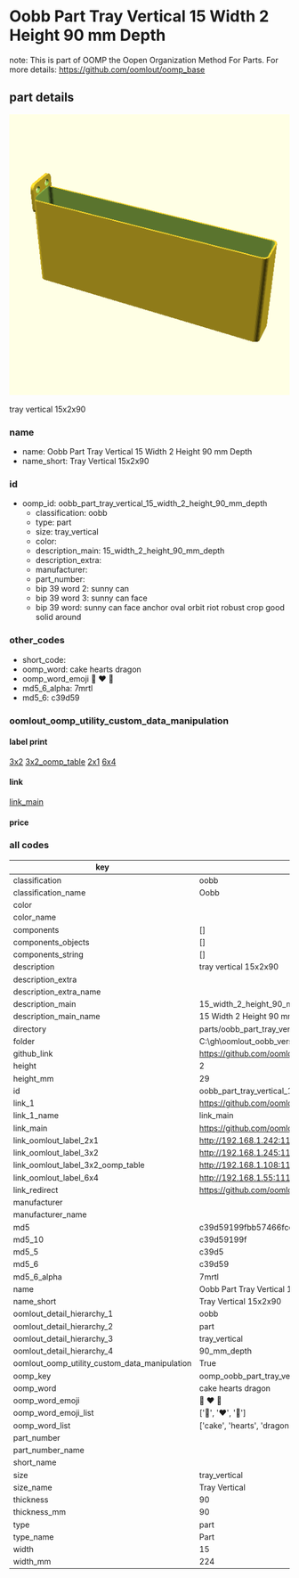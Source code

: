 # Oobb Part Tray Vertical 15 Width 2 Height 90 mm Depth  

note: This is part of OOMP the Oopen Organization Method For Parts. For more details: https://github.com/oomlout/oomp_base

##  part details
  

[![](3dpr.png)](3dpr.png)

tray vertical 15x2x90



### name
* name: Oobb Part Tray Vertical 15 Width 2 Height 90 mm Depth
* name_short: Tray Vertical 15x2x90 
### id
* oomp_id: oobb_part_tray_vertical_15_width_2_height_90_mm_depth
  * classification: oobb
  * type: part
  * size: tray_vertical
  * color: 
  * description_main: 15_width_2_height_90_mm_depth
  * description_extra: 
  * manufacturer: 
  * part_number: 
  * bip 39 word 2: sunny can
  * bip 39 word 3: sunny can face
  * bip 39 word: sunny can face anchor oval orbit riot robust crop good solid around

### other_codes
* short_code: 
* oomp_word: cake hearts dragon
* oomp_word_emoji :cake: :hearts: :dragon:
* md5_6_alpha: 7mrtl
* md5_6: c39d59






### oomlout_oomp_utility_custom_data_manipulation
#### label print
[3x2](http://192.168.1.245:1112/?label=oomp%207mrtl)
[3x2_oomp_table](http://192.168.1.108:1112/?label=oomp%207mrtl)
[2x1](http://192.168.1.242:1112/?label=oomp%207mrtl)
[6x4](http://192.168.1.55:1112/?label=oomp%207mrtl)    

#### link

[link_main](https://github.com/oomlout/oomlout_oobb_version_4_generated_parts/tree/main/navigation_oomp/oobb/part/tray_vertical/15_width_2_height_90_mm_depth/part)                              

#### price







### all codes 
| key | value |  
| --- | --- |  
| classification | oobb |  
| classification_name | Oobb |  
| color |  |  
| color_name |  |  
| components | [] |  
| components_objects | [] |  
| components_string | [] |  
| description | tray vertical 15x2x90 |  
| description_extra |  |  
| description_extra_name |  |  
| description_main | 15_width_2_height_90_mm_depth |  
| description_main_name | 15 Width 2 Height 90 mm Depth |  
| directory | parts/oobb_part_tray_vertical_15_width_2_height_90_mm_depth |  
| folder | C:\gh\oomlout_oobb_version_4_generated_parts\parts\oobb_part_tray_vertical_15_width_2_height_90_mm_depth |  
| github_link | https://github.com/oomlout/oomlout_oomp_part_src/tree/main/parts/oobb_part_tray_vertical_15_width_2_height_90_mm_depth |  
| height | 2 |  
| height_mm | 29 |  
| id | oobb_part_tray_vertical_15_width_2_height_90_mm_depth |  
| link_1 | https://github.com/oomlout/oomlout_oobb_version_4_generated_parts/tree/main/navigation_oomp/oobb/part/tray_vertical/15_width_2_height_90_mm_depth/part |  
| link_1_name | link_main |  
| link_main | https://github.com/oomlout/oomlout_oobb_version_4_generated_parts/tree/main/navigation_oomp/oobb/part/tray_vertical/15_width_2_height_90_mm_depth/part |  
| link_oomlout_label_2x1 | http://192.168.1.242:1112/?label=oomp%207mrtl |  
| link_oomlout_label_3x2 | http://192.168.1.245:1112/?label=oomp%207mrtl |  
| link_oomlout_label_3x2_oomp_table | http://192.168.1.108:1112/?label=oomp%207mrtl |  
| link_oomlout_label_6x4 | http://192.168.1.55:1112/?label=oomp%207mrtl |  
| link_redirect | https://github.com/oomlout/oomlout_oobb_version_4_generated_parts/tree/main/parts/oobb_tray_vertical_15_02_90 |  
| manufacturer |  |  
| manufacturer_name |  |  
| md5 | c39d59199fbb57466fced086a3083ecb |  
| md5_10 | c39d59199f |  
| md5_5 | c39d5 |  
| md5_6 | c39d59 |  
| md5_6_alpha | 7mrtl |  
| name | Oobb Part Tray Vertical 15 Width 2 Height 90 mm Depth |  
| name_short | Tray Vertical 15x2x90  |  
| oomlout_detail_hierarchy_1 | oobb |  
| oomlout_detail_hierarchy_2 | part |  
| oomlout_detail_hierarchy_3 | tray_vertical |  
| oomlout_detail_hierarchy_4 | 90_mm_depth |  
| oomlout_oomp_utility_custom_data_manipulation | True |  
| oomp_key | oomp_oobb_part_tray_vertical_15_width_2_height_90_mm_depth |  
| oomp_word | cake hearts dragon |  
| oomp_word_emoji | :cake: :hearts: :dragon: |  
| oomp_word_emoji_list | [':cake:', ':hearts:', ':dragon:'] |  
| oomp_word_list | ['cake', 'hearts', 'dragon'] |  
| part_number |  |  
| part_number_name |  |  
| short_name |  |  
| size | tray_vertical |  
| size_name | Tray Vertical |  
| thickness | 90 |  
| thickness_mm | 90 |  
| type | part |  
| type_name | Part |  
| width | 15 |  
| width_mm | 224 |  
